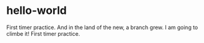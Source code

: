 # hello-world
First timer practice.
And in the land of the new, a branch grew. I am going to climbe it!
First timer practice.
